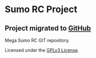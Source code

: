 # Sumo RC Project

## Project migrated to [GitHub](https://github.com/lcortesg/sumo-rc)

Mega Sumo RC GIT repository.

Licensed under the [GPLv3 License](https://www.gnu.org/licenses/gpl-3.0.html).